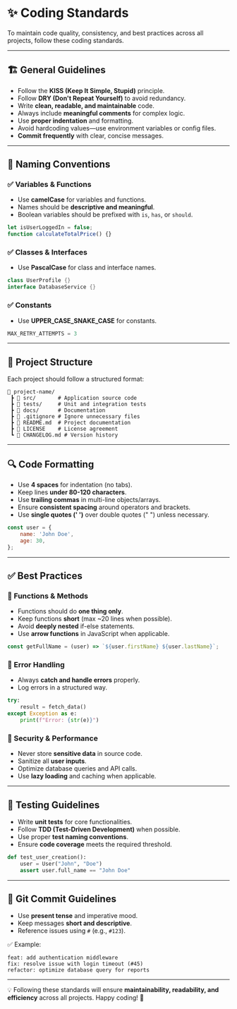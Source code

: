 # ✨ Coding Standards

To maintain code quality, consistency, and best practices across all projects, follow these coding standards.

---

## 🏗 General Guidelines
- Follow the **KISS (Keep It Simple, Stupid)** principle.
- Follow **DRY (Don't Repeat Yourself)** to avoid redundancy.
- Write **clean, readable, and maintainable** code.
- Always include **meaningful comments** for complex logic.
- Use **proper indentation** and formatting.
- Avoid hardcoding values—use environment variables or config files.
- **Commit frequently** with clear, concise messages.

---

## 📌 Naming Conventions
### ✅ Variables & Functions
- Use **camelCase** for variables and functions.
- Names should be **descriptive and meaningful**.
- Boolean variables should be prefixed with `is`, `has`, or `should`.

```javascript
let isUserLoggedIn = false;
function calculateTotalPrice() {}
```

### ✅ Classes & Interfaces
- Use **PascalCase** for class and interface names.

```java
class UserProfile {}
interface DatabaseService {}
```

### ✅ Constants
- Use **UPPER_CASE_SNAKE_CASE** for constants.

```python
MAX_RETRY_ATTEMPTS = 3
```

---

## 📂 Project Structure
Each project should follow a structured format:

```
📂 project-name/
 ┣ 📂 src/       # Application source code
 ┣ 📂 tests/     # Unit and integration tests
 ┣ 📂 docs/      # Documentation
 ┣ 📜 .gitignore # Ignore unnecessary files
 ┣ 📜 README.md  # Project documentation
 ┣ 📜 LICENSE    # License agreement
 ┗ 📜 CHANGELOG.md # Version history
```

---

## 🔍 Code Formatting
- Use **4 spaces** for indentation (no tabs).
- Keep lines **under 80-120 characters**.
- Use **trailing commas** in multi-line objects/arrays.
- Ensure **consistent spacing** around operators and brackets.
- Use **single quotes (' ')** over double quotes (" ") unless necessary.

```javascript
const user = {
    name: 'John Doe',
    age: 30,
};
```

---

## ✅ Best Practices
### 🚀 Functions & Methods
- Functions should do **one thing only**.
- Keep functions **short** (max ~20 lines when possible).
- Avoid **deeply nested** if-else statements.
- Use **arrow functions** in JavaScript when applicable.

```javascript
const getFullName = (user) => `${user.firstName} ${user.lastName}`;
```

### 🚀 Error Handling
- Always **catch and handle errors** properly.
- Log errors in a structured way.

```python
try:
    result = fetch_data()
except Exception as e:
    print(f"Error: {str(e)}")
```

### 🚀 Security & Performance
- Never store **sensitive data** in source code.
- Sanitize all **user inputs**.
- Optimize database queries and API calls.
- Use **lazy loading** and caching when applicable.

---

## 🧪 Testing Guidelines
- Write **unit tests** for core functionalities.
- Follow **TDD (Test-Driven Development)** when possible.
- Use proper **test naming conventions**.
- Ensure **code coverage** meets the required threshold.

```python
def test_user_creation():
    user = User("John", "Doe")
    assert user.full_name == "John Doe"
```

---

## 📜 Git Commit Guidelines
- Use **present tense** and imperative mood.
- Keep messages **short and descriptive**.
- Reference issues using `#` (e.g., `#123`).

✅ Example:
```
feat: add authentication middleware
fix: resolve issue with login timeout (#45)
refactor: optimize database query for reports
```

---

💡 Following these standards will ensure **maintainability, readability, and efficiency** across all projects. Happy coding! 🚀
